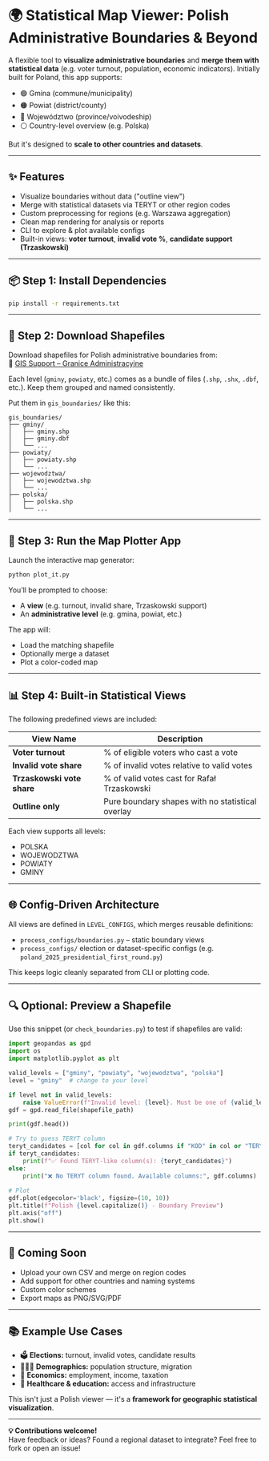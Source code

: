 # 🌍 Statistical Map Viewer: Polish Administrative Boundaries & Beyond

A flexible tool to **visualize administrative boundaries** and **merge them with statistical data** (e.g. voter turnout, population, economic indicators). Initially built for Poland, this app supports:

- 🟢 Gmina (commune/municipality)
- 🟠 Powiat (district/county)
- 🔵 Województwo (province/voivodeship)
- ⚪ Country-level overview (e.g. Polska)

But it's designed to **scale to other countries and datasets**.

---

## ✨ Features

- Visualize boundaries without data ("outline view")
- Merge with statistical datasets via TERYT or other region codes
- Custom preprocessing for regions (e.g. Warszawa aggregation)
- Clean map rendering for analysis or reports
- CLI to explore & plot available configs
- Built-in views: **voter turnout**, **invalid vote %**, **candidate support (Trzaskowski)**

---

## 📦 Step 1: Install Dependencies

```bash
pip install -r requirements.txt
```

---

## 📁 Step 2: Download Shapefiles

Download shapefiles for Polish administrative boundaries from:  
📎 [GIS Support – Granice Administracyjne](https://gis-support.pl/baza-wiedzy-2/dane-do-pobrania/granice-administracyjne/)

Each level (`gminy`, `powiaty`, etc.) comes as a bundle of files (`.shp`, `.shx`, `.dbf`, etc.). Keep them grouped and named consistently.

Put them in `gis_boundaries/` like this:

```
gis_boundaries/
├── gminy/
│   ├── gminy.shp
│   ├── gminy.dbf
│   └── ...
├── powiaty/
│   ├── powiaty.shp
│   └── ...
├── wojewodztwa/
│   ├── wojewodztwa.shp
│   └── ...
├── polska/
│   ├── polska.shp
│   └── ...
```

---

## 🚀 Step 3: Run the Map Plotter App

Launch the interactive map generator:

```bash
python plot_it.py
```

You’ll be prompted to choose:
- A **view** (e.g. turnout, invalid share, Trzaskowski support)
- An **administrative level** (e.g. gmina, powiat, etc.)

The app will:
- Load the matching shapefile
- Optionally merge a dataset
- Plot a color-coded map

---

## 📊 Step 4: Built-in Statistical Views

The following predefined views are included:

| View Name                     | Description                                          |
|------------------------------|------------------------------------------------------|
| **Voter turnout**            | % of eligible voters who cast a vote                |
| **Invalid vote share**       | % of invalid votes relative to valid votes          |
| **Trzaskowski vote share**   | % of valid votes cast for Rafał Trzaskowski         |
| **Outline only**             | Pure boundary shapes with no statistical overlay    |

Each view supports all levels:
- POLSKA
- WOJEWODZTWA
- POWIATY
- GMINY

---

## 🌐 Config-Driven Architecture

All views are defined in `LEVEL_CONFIGS`, which merges reusable definitions:
- `process_configs/boundaries.py` – static boundary views
- `process_configs/` election or dataset-specific configs (e.g. `poland_2025_presidential_first_round.py`)

This keeps logic cleanly separated from CLI or plotting code.

---

## 🔍 Optional: Preview a Shapefile

Use this snippet (or `check_boundaries.py`) to test if shapefiles are valid:

```python
import geopandas as gpd
import os
import matplotlib.pyplot as plt

valid_levels = ["gminy", "powiaty", "wojewodztwa", "polska"]
level = "gminy"  # change to your level

if level not in valid_levels:
    raise ValueError(f"Invalid level: {level}. Must be one of {valid_levels}")
gdf = gpd.read_file(shapefile_path)

print(gdf.head())

# Try to guess TERYT column
teryt_candidates = [col for col in gdf.columns if "KOD" in col or "TERYT" in col.upper()]
if teryt_candidates:
    print(f"✅ Found TERYT-like column(s): {teryt_candidates}")
else:
    print("❌ No TERYT column found. Available columns:", gdf.columns)
    
# Plot
gdf.plot(edgecolor='black', figsize=(10, 10))
plt.title(f"Polish {level.capitalize()} - Boundary Preview")
plt.axis("off")
plt.show()
```

---

## 📃 Coming Soon

- Upload your own CSV and merge on region codes
- Add support for other countries and naming systems
- Custom color schemes
- Export maps as PNG/SVG/PDF

---

## 📚 Example Use Cases

- 🗳️ **Elections:** turnout, invalid votes, candidate results
- 🧑‍🤝‍🧑 **Demographics:** population structure, migration
- 💸 **Economics:** employment, income, taxation
- 🏥 **Healthcare & education:** access and infrastructure

This isn't just a Polish viewer — it's a **framework for geographic statistical visualization**.

---

**💡 Contributions welcome!**  
Have feedback or ideas? Found a regional dataset to integrate? Feel free to fork or open an issue!